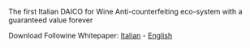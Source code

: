 The first Italian DAICO for Wine Anti-counterfeiting eco-system with a guaranteed value forever

Download Followine Whitepaper: [Italian](http://followine.io/libs/file/followine-whitepaper-ita.pdf) - [English](http://followine.io/libs/file/followine-whitepaper-eng.pdf)

